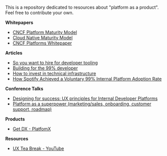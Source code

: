This is a repository dedicated to resources about "platform as a product". Feel free to contribute your own. 

**Whitepapers**
* [CNCF Platform Maturity Model](https://tag-app-delivery.cncf.io/whitepapers/platform-eng-maturity-model/)
* [Cloud Native Maturity Model](https://maturitymodel.cncf.io/)
* [CNCF Platforms Whitepaper](https://tag-app-delivery.cncf.io/whitepapers/platforms/)

**Articles**
* [So you want to hire for developer tooling](https://hazelweakly.me/blog/so-you-want-to-hire-for-developer-tooling/)
* [Building for the 99% developer](https://future.com/software-development-building-for-99-developers/)
* [How to invest in technical infrastructure](https://lethain.com/how-to-invest-technical-infrastructure/)
* [How Spotify Achieved a Voluntary 99% Internal Platform Adoption Rate](https://thenewstack.io/how-spotify-achieved-a-voluntary-99-internal-platform-adoption-rate/)

**Conference Talks**
* [Designing for success: UX principles for Internal Developer Platforms](https://www.youtube.com/watch?v=6rqe5Yc13-A&list=PLj6h78yzYM2Me-TpMQFvCphDu_xm71ed_&index=11)
* [Platform as a superpower (marketing/sales, onboarding, customer support, roadmap)](https://www.youtube.com/watch?v=e_G8RaZACcg)

**Products**
* [Get DX - PlatfomX](https://getdx.com/products/platformx/)

**Resources**
* [UX Tea Break - YouTube](https://www.youtube.com/@DavidTravis) 

